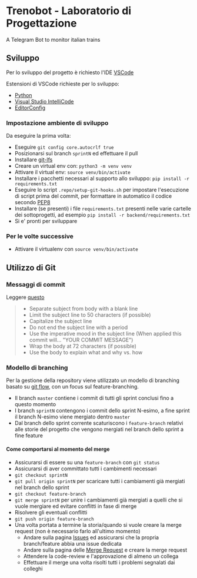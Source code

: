# Trenobot - Laboratorio di Progettazione

A Telegram Bot to monitor italian trains

## Sviluppo

Per lo sviluppo del progetto è richiesto l'IDE [VSCode](https://code.visualstudio.com/)

Estensioni di VSCode richieste per lo sviluppo:

* [Python](https://marketplace.visualstudio.com/items?itemName=ms-python.python)
* [Visual Studio IntelliCode](https://marketplace.visualstudio.com/items?itemName=VisualStudioExptTeam.vscodeintellicode)
* [EditorConfig](https://marketplace.visualstudio.com/items?itemName=EditorConfig.EditorConfig)

### Impostazione ambiente di sviluppo

Da eseguire la prima volta:

* Eseguire `git config core.autocrlf true`
* Posizionarsi sul branch `sprintN` ed effettuare il pull
* Installare [git-lfs](https://help.github.com/en/github/managing-large-files/installing-git-large-file-storage)
* Creare un virtual env con: `python3 -m venv venv`
* Attivare il virtual env: `source venv/bin/activate`
* Installare i pacchetti necessari al supporto allo sviluppo: `pip install -r requirements.txt`
* Eseguire lo script `.repo/setup-git-hooks.sh` per impostare l'esecuzione di script prima del commit, per formattare in automatico il codice secondo [PEP8]()
* Installare (se presenti) i file `requirements.txt` presenti nelle varie cartelle dei sottoprogetti, ad esempio `pip install -r backend/requirements.txt`
* Si e' pronti per sviluppare

### Per le volte successive

* Attivare il virtualenv con `source venv/bin/activate`

## Utilizzo di Git

### Messaggi di commit

Leggere [questo](https://chris.beams.io/posts/git-commit/)

> * Separate subject from body with a blank line
> * Limit the subject line to 50 characters (if possible)
> * Capitalize the subject line
> * Do not end the subject line with a period
> * Use the imperative mood in the subject line (When applied this commit will... "YOUR COMMIT MESSAGE")
> * Wrap the body at 72 characters (if possible)
> * Use the body to explain what and why vs. how

### Modello di branching

Per la gestione della repository viene utilizzato un modello di branching basato su [git flow](https://nvie.com/posts/a-successful-git-branching-model/), con un focus sul feature-branching.

* Il branch `master` contiene i commit di tutti gli sprint conclusi fino a questo momento
* I branch `sprintN` contengono i commit dello sprint N-esimo, a fine sprint il branch N-esimo viene mergiato dentro `master`
* Dal branch dello sprint corrente scaturiscono i `feature-branch` relativi alle storie del progetto che vengono mergiati nel branch dello sprint a fine feature

#### Come comportarsi al momento del merge

* Assicurarsi di essere su una `feature-branch` con `git status`
* Assicurarsi di aver committato tutti i cambimenti necessari
* `git checkout sprintN`
* `git pull origin sprintN` per scaricare tutti i cambiamenti già mergiati nel branch dello sprint
* `git checkout feature-branch`
* `git merge sprintN` per unire i cambiamenti già mergiati a quelli che si vuole mergiare ed evitare conflitti in fase di merge
* Risolvere gli eventuali conflitti
* `git push origin feature-branch`
* Una volta portata a termine la storia/quando si vuole creare la merge request (non è necessario farlo all'ultimo momento)
  * Andare sulla pagina [Issues](https://gitlab.com/laboratorio-di-progettazione-trenobot/trenobot-laboratorio-di-progettazione/-/issues) ed assicurarsi che la propria branch/feature abbia una issue dedicata
  * Andare sulla pagina delle [Merge Request](https://gitlab.com/laboratorio-di-progettazione-trenobot/trenobot-laboratorio-di-progettazione/-/merge_requests) e creare la merge request
  * Attendere la code-review e l'approvazione di almeno un collega
  * Effettuare il merge una volta risolti tutti i problemi segnalati dai colleghi
